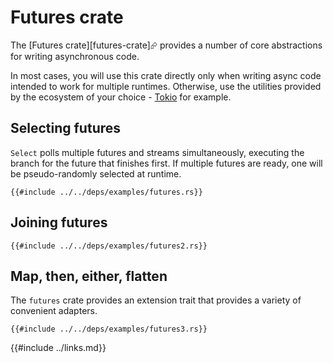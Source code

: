 # Futures crate

The [Futures crate][futures-crate]⮳ provides a number of core abstractions for writing asynchronous code.

In most cases, you will use this crate directly only when writing async code intended to work for multiple runtimes.
Otherwise, use the utilities provided by the ecosystem of your choice - [Tokio](./tokio.md) for example.

## Selecting futures

`Select` polls multiple futures and streams simultaneously, executing the branch for the future that finishes first. If multiple futures are ready, one will be pseudo-randomly selected at runtime.

```rust,editable,ignore,mdbook-runnable
{{#include ../../deps/examples/futures.rs}}
```

## Joining futures

```rust,editable,ignore,mdbook-runnable
{{#include ../../deps/examples/futures2.rs}}
```

## Map, then, either, flatten

The `futures` crate provides an extension trait that provides a variety of convenient adapters.

```rust,editable,ignore,mdbook-runnable
{{#include ../../deps/examples/futures3.rs}}
```

{{#include ../links.md}}
